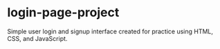 # login-page-project
Simple user login and signup interface created for practice using HTML, CSS, and JavaScript.
